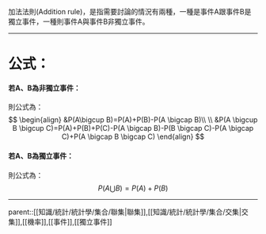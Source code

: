 加法法則(Addition rule)，是指需要討論的情況有兩種，一種是事件A跟事件B是獨立事件，一種則事件A與事件B非獨立事件。
- - -
# 公式：
#### 若A、B為非獨立事件：
則公式為：
$$
\begin{align}
&P(A\bigcup B)=P(A)+P(B)-P(A \bigcap B)\\
\\
&P(A \bigcup B \bigcup C)=P(A)+P(B)+P(C)-P(A \bigcap B)-P(B \bigcap C)-P(A \bigcap C)+P(A \bigcap B \bigcap C)
\end{align}
$$
#### 若A、B為獨立事件：
則公式為：
$$
P(A \bigcup B)=P(A)+P(B)
$$
- - -
parent::[[知識/統計/統計學/集合/聯集|聯集]],[[知識/統計/統計學/集合/交集|交集]],[[機率]],[[事件]],[[獨立事件]]